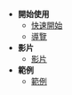 * **開始使用**
  * [快速開始](quickstart.md)
  * [導覽](guide.md)
* **影片**
  * [影片](video.md)
* **範例**
  * [範例](example.md)